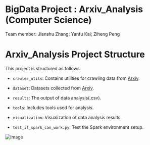 # BigData Project : Arxiv_Analysis (Computer Science)
Team member: Jianshu Zhang; Yanfu Kai; Ziheng Peng

# Arxiv_Analysis Project Structure

This project is structured as follows:

- `crawler_utils`: Contains utilities for crawling data from [Arxiv](https://arxiv.org/).

- `dataset`: Datasets collected from [Arxiv](https://arxiv.org/).

- `results`: The output of data analysis(.csv).

- `tools`: Includes tools used for analysis.

- `visualization`: Visualization of data analysis results.

- `test_if_spark_can_work.py`: Test the Spark environment setup.

![image](https://github.com/sterzhang/BigData_Arxiv_Analysis/assets/119802220/ba29db57-a780-4718-a1f4-c436a54059f4)
